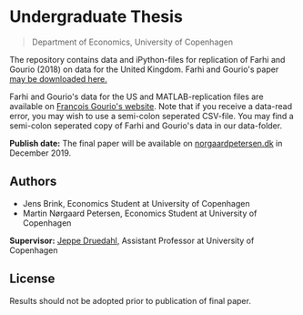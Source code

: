 # Undergraduate Thesis
> Department of Economics, University of Copenhagen

The repository contains data and iPython-files for replication of Farhi and Gourio (2018) on data for the United Kingdom. Farhi and Gourio's paper <a href="https://www.brookings.edu/bpea-articles/accounting-for-macro-finance-trends-market-power-intangibles-and-risk-premia/">may be downloaded here.</a>

Farhi and Gourio's data for the US and MATLAB-replication files are available on <a href="https://drive.google.com/file/d/1BirmmvgcrsTRO3iiYpDqiSsJ06ETEBu2/view">Fran&ccedil;ois Gourio's website</a>. Note that if you receive a data-read error, you may wish to use a semi-colon seperated CSV-file. You may find a semi-colon seperated copy of Farhi and Gourio's data in our data-folder.

**Publish date:** The final paper will be available on <a href="http://www.norgaardpetersen.dk">norgaardpetersen.dk</a> in December 2019.

## Authors
- Jens Brink, Economics Student at University of Copenhagen
- Martin Nørgaard Petersen, Economics Student at University of Copenhagen

**Supervisor:** <a href="https://sites.google.com/view/jeppe-druedahl/">Jeppe Druedahl,</a> Assistant Professor at University of Copenhagen

## License
Results should not be adopted prior to publication of final paper.
